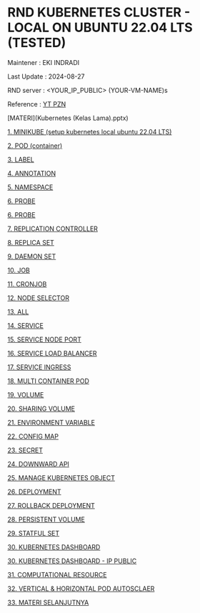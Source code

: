 

# RND KUBERNETES CLUSTER - LOCAL ON UBUNTU 22.04 LTS (TESTED)

Maintener : EKI INDRADI

Last Update : 2024-08-27

RND server : <YOUR_IP_PUBLIC> (YOUR-VM-NAME)s

Reference : [YT PZN](https://www.youtube.com/playlist?list=PL-CtdCApEFH8XrWyQAyRd6d_CKwxD8Ime)


[MATERI](Kubernetes (Kelas Lama).pptx)

[1. MINIKUBE (setup kubernetes local ubuntu 22.04 LTS)](guide_0_minikube.md)

[2. POD (container)](guide_2_pod.md)

[3. LABEL](guide_3_label.md)

[4. ANNOTATION](guide_4_annotation.md)

[5. NAMESPACE](guide_5_namespace.md)

[6. PROBE](guide_6_probe.md)

[6. PROBE](guide_6_probe.md)

[7. REPLICATION CONTROLLER](guide_7_replication_controller.md)

[8. REPLICA SET](guide_8_replica_set.md)

[9. DAEMON SET](guide_9_daemon_set.md)

[10. JOB](guide_10_job.md)

[11. CRONJOB](guide_11_cronjob.md)

[12. NODE SELECTOR](guide_12_node_selector.md)

[13. ALL](guide_13_all.md)

[14. SERVICE](guide_14_service.md)

[15. SERVICE NODE PORT](guide_15_service_node_port.md)

[16. SERVICE LOAD BALANCER](guide_16_service_load_balancer.md)

[17. SERVICE INGRESS](guide_17_service_ingress_local_domain_manual_rnd.md)

[18. MULTI CONTAINER POD](guide_18_multi_container_pod.md)

[19. VOLUME](guide_19_volume.md)

[20. SHARING VOLUME](guide_20_sharing_volume.md)

[21. ENVIRONMENT VARIABLE](guide_21_environment_variable.md)

[22. CONFIG MAP](guide_22_config_map.md)

[23. SECRET](guide_23_secret.md)

[24. DOWNWARD API](guide_24_downward_api.md)

[25. MANAGE KUBERNETES OBJECT](guide_25_manage_kubernetes_object.md)

[26. DEPLOYMENT](guide_26_deployment.md)

[27. ROLLBACK DEPLOYMENT](guide_27_rollback_deployment.md)

[28. PERSISTENT VOLUME](guide_28_persistent_volume.md)

[29. STATFUL SET](guide_29_statefulSet.md)

[30. KUBERNETES DASHBOARD](guide_30_kubernetes_dashboard.md)

[30. KUBERNETES DASHBOARD - IP PUBLIC](guide_30_kubernetes_dashboard_ip_public_manual_rnd.md)

[31. COMPUTATIONAL RESOURCE](guide_31_computational_resource.md)

[32. VERTICAL & HORIZONTAL POD AUTOSCLAER](guide_32_vertical_horizontal_pod_autoscaler.md)

[33. MATERI SELANJUTNYA](guide_33_materi_selanjutnya.md)